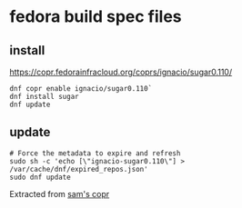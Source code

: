# fedora build spec files
## install
https://copr.fedorainfracloud.org/coprs/ignacio/sugar0.110/
```
dnf copr enable ignacio/sugar0.110`
dnf install sugar
dnf update
```
## update
```
# Force the metadata to expire and refresh
sudo sh -c 'echo [\"ignacio-sugar0.110\"] > /var/cache/dnf/expired_repos.json'
sudo dnf update
```

Extracted from [sam's copr](https://copr.fedorainfracloud.org/coprs/samtoday/sugar/)

